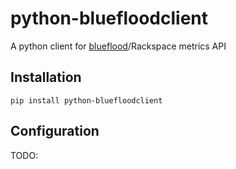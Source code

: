 python-bluefloodclient
===============

A python client for [blueflood](https://github.com/rackerlabs/blueflood)/Rackspace metrics API

## Installation

    pip install python-bluefloodclient
    
## Configuration

TODO:
